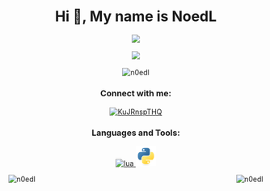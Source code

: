 <h1 align="center">Hi 👋, My name is NoedL</h1>
<div align="center">
    <img src="https://lanyard.cnrad.dev/api/925538473044234260?hideBadges=true">
</div>


<p align="center"> <img src="https://i.pinimg.com/originals/5c/3a/41/5c3a412bd6886ce2f8f3a8b1c3abb7c9.gif"> </p>

<p align="center"> <img src="https://komarev.com/ghpvc/?username=n0edl&label=Profile%20views&color=3d3d3d&style=flat" alt="n0edl" /> </p>

<h3 align="center">Connect with me:</h3>
<p align="center">
<a href="https://discord.gg/KuJRnspTHQ" target="blank"><img align="center" src="https://raw.githubusercontent.com/rahuldkjain/github-profile-readme-generator/master/src/images/icons/Social/discord.svg" alt="KuJRnspTHQ" height="30" width="40" /></a>
</p>

<h3 align="center">Languages and Tools:</h3>
<p align="center"> <a href="https://www.lua.org/" target="_blank" rel="noreferrer"> <img src="https://upload.wikimedia.org/wikipedia/commons/thumb/c/cf/Lua-Logo.svg/1200px-Lua-Logo.svg.png" alt="lua" width="40" height="40"/> </a> <a href="https://www.python.org" target="_blank" rel="noreferrer"> <img src="https://raw.githubusercontent.com/devicons/devicon/master/icons/python/python-original.svg" alt="python" width="40" height="40"/> </a> </p>


<p><img align="left" src="https://github-readme-stats.vercel.app/api?username=n0edl&theme=dark" alt="n0edl" /></p>
<p><img align="right" src="https://github-readme-streak-stats.herokuapp.com/?user=n0edl&theme=dark" alt="n0edl" /></p>
